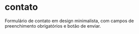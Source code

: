 # contato
Formulário de contato em design minimalista, com campos de preenchimento obrigatórios e botão de enviar.
